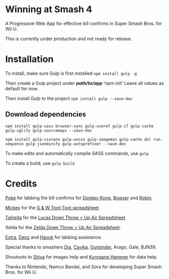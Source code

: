 # Winning at Smash 4
A Progressive Web App for effective kill confirms in Super Smash Bros. for Wii U.

This is currently under production and not ready for release.

# Installation
To install, make sure Gulp is first installed `npm install gulp -g`

Then create a Gulp project under **_path/to/app_** 'npm init'
Leave all values as default for now.

Then install Gulp to the project `npm install gulp --save-dev`

## Download dependencies

`npm install gulp-sass browser-sync gulp-useref gulp-if gulp-cache gulp-uglify gulp-sourcemaps --save-dev`


`npm install gulp-cssnano gulp-uncss gulp-imagemin gulp-cache del run-sequence gulp-jsonminify gulp-autoprefixer --save-dev`

To make edits and automatically compile SASS commands, use `gulp`

To create a build, use `gulp build`

# Credits

<a href="https://twitter.com/TheVonDk" target="_blank" rel="noopener">Poke</a> for labbing the kill confirms for <a href="https://docs.google.com/spreadsheets/d/1OvUy2gsTrUj96cAHSkSIZHGnUaaS-UrX6SdFKyctNmU/edit#gid=932844731" target="_blank" rel="noopener">Donkey Kong</a>, <a href="https://docs.google.com/spreadsheets/d/1bGbb7fiX1W0Oer58yf6Kcwtx_zgxg--WYGrUpxTjRpk/htmlview?pli=1#" target="_blank" rel="noopener">Bowser</a> and <a href="https://docs.google.com/spreadsheets/d/1VNYNt0JFe7ak02Db_Ds1Y1QdoK7muOaPSqqd0c5JOUs/edit#gid=0" target="_blank" rel="noopener">Robin</a>.

<a href="https://twitter.com/houseoffastfood" target="_blank" rel="noopener">Mickey</a> for the <a href="https://docs.google.com/spreadsheets/d/1AxpLDkDltkjAND819JrbgfIgPH_pjkeFPhjpzXPDgP0/edit#gid=0" target="_blank" rel="noopener">G &amp; W Toot-Toot spreadsheet</a>.

<a href="https://twitter.com/Tihit212" target="_blank" rel="noopener">Taiheita</a> for the <a href="https://docs.google.com/spreadsheets/d/1wIHQkV-RTsKBQq9_aBrP2yE9B55gCeN2cbilx3InPYo/edit#gid=1136269350" target="_blank" rel="noopener">Lucas Down Throw > Up Air Spreadsheet</a>.

Xelda for the <a href="https://docs.google.com/spreadsheets/d/1zd5Ky1MR9ECFCtKRlfyQ77YNT9gAZ7GNXJkqZGVgmoI/edit#gid=511032032" target="_blank" rel="noopener">Zelda Down Throw > Up Air Spreadsheet</a>.

<a href="https://twitter.com/unwnded?lang=en" target="_blank" rel="noopener">Extra</a>, <a href="https://twitter.com/Dsafunky1" target="_blank" rel="noopener">Denz</a> and <a href="https://twitter.com/Havok_96" target="_blank" rel="noopener">Havok</a> for labbing assistance.

Special thanks to smashers <a href="https://twitter.com/BanZelda" target="_blank" rel="noopener">Dia</a>, <a href="https://twitter.com/cayiika" target="_blank" rel="noopener">Cayika</a>, <a href="https://twitter.com/Gurpwnder" target="_blank" rel="noopener">Gurpinder</a>, Arago, Gale, BJN39.

Shoutouts to <a href="https://twitter.com/likeacyansunday" target="_blank" rel="noopener">Shiva</a> for images help and <a href="https://twitter.com/KuroganeHammer" target="_blank" rel="noopener">Kurogane Hammer</a> for data help.

Thanks to Nintendo, Namco Bandai, and Sora for developing Super Smash Bros. for Wii U.